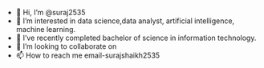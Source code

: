 - 👋 Hi, I’m @suraj2535
- 👀 I’m interested in data science,data analyst, artificial intelligence, machine learning.
- 🌱 I’ve recently completed bachelor of science in information technology.
- 💞️ I’m looking to collaborate on
- 📫 How to reach me email-surajshaikh2535

<!---
suraj2535/suraj2535 is a ✨ special ✨ repository because its `README.md` (this file) appears on your GitHub profile.
You can click the Preview link to take a look at your changes.
--->
